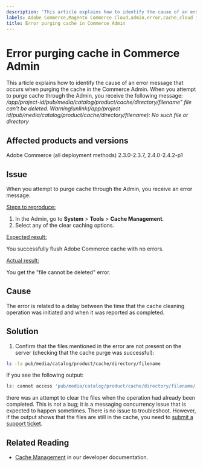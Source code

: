 ```yaml
---
description: 'This article explains how to identify the cause of an error message that occurs when purging the cache in the Commerce Admin. When you attempt to purge cache through the Admin, you receive the following message:'
labels: Adobe Commerce,Magento Commerce Cloud,admin,error,cache,cloud infrastructure,on-premises,2.3.0,2.4.2-p1,2.3.7,2.3.1,2.3.2,2.3.2-p2,2.3.3,2.3.3-p1,2.3.4,2.3.4-p2,2.3.5,2.3.5-p1,2.3.5-p2,2.4.0,2.3.6,2.4.0-p1,2.4.1,2.3.6-p1,2.4.2
title: Error purging cache in Commerce Admin
---
```


# Error purging cache in Commerce Admin

This article explains how to identify the cause of an error message that occurs when purging the cache in the Commerce Admin. When you attempt to purge cache through the Admin, you receive the following message:
*/app/project-id/pub/media/catalog/product/cache/directory/filename" file can't be deleted. Warning!unlink(/app/project id/pub/media/catalog/product/cache/directory/filename): No such file or directory*

## Affected products and versions

Adobe Commerce (all deployment methods) 2.3.0-2.3.7, 2.4.0-2.4.2-p1

## Issue

When you attempt to purge cache through the Admin, you receive an error message.

<u>Steps to reproduce:</u>

1. In the Admin, go to **System** > **Tools** > **Cache Management**.
1. Select any of the clear caching options.

<u>Expected result:</u>

You successfully flush Adobe Commerce cache with no errors.

<u>Actual result:</u>

You get the "file cannot be deleted" error.

## Cause

The error is related to a delay between the time that the cache cleaning operation was initiated and when it was reported as completed.

## Solution

1. Confirm that the files mentioned in the error are not present on the server (checking that the cache purge was successful):

```bash
ls -la pub/media/catalog/product/cache/directory/filename
```

If you see the following output:

```bash
ls: cannot access 'pub/media/catalog/product/cache/directory/filename/': No such file or directory
```

there was an attempt to clear the files when the operation had already been completed. This is not a bug; it is a messaging concurrency issue that is expected to happen sometimes. There is no issue to troubleshoot.
However, if the output shows that the files are still in the cache, you need to [submit a support ticket](https://support.magento.com/hc/en-us/articles/360019088251-Submit-a-support-ticket).

## Related Reading

* [Cache Management](https://docs.magento.com/user-guide/system/cache-management.html) in our developer documentation.